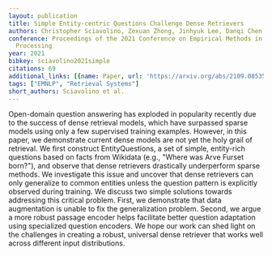 ```yaml
---
layout: publication
title: Simple Entity-centric Questions Challenge Dense Retrievers
authors: Christopher Sciavolino, Zexuan Zhong, Jinhyuk Lee, Danqi Chen
conference: Proceedings of the 2021 Conference on Empirical Methods in Natural Language
  Processing
year: 2021
bibkey: sciavolino2021simple
citations: 69
additional_links: [{name: Paper, url: 'https://arxiv.org/abs/2109.08535'}]
tags: ["EMNLP", "Retrieval Systems"]
short_authors: Sciavolino et al.
---
```

Open-domain question answering has exploded in popularity recently due to the
success of dense retrieval models, which have surpassed sparse models using
only a few supervised training examples. However, in this paper, we demonstrate
current dense models are not yet the holy grail of retrieval. We first
construct EntityQuestions, a set of simple, entity-rich questions based on
facts from Wikidata (e.g., "Where was Arve Furset born?"), and observe that
dense retrievers drastically underperform sparse methods. We investigate this
issue and uncover that dense retrievers can only generalize to common entities
unless the question pattern is explicitly observed during training. We discuss
two simple solutions towards addressing this critical problem. First, we
demonstrate that data augmentation is unable to fix the generalization problem.
Second, we argue a more robust passage encoder helps facilitate better question
adaptation using specialized question encoders. We hope our work can shed light
on the challenges in creating a robust, universal dense retriever that works
well across different input distributions.